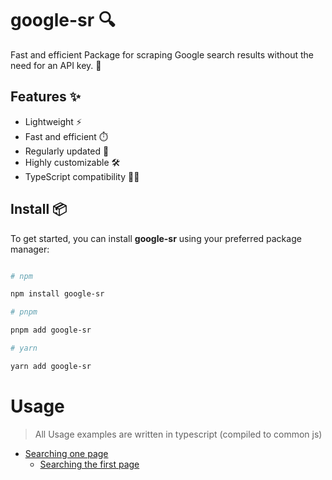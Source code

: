 # google-sr 🔍

Fast and efficient Package for scraping Google search results without the need for an API key. 🚀

## Features ✨

* Lightweight ⚡️
* Fast and efficient ⏱️
* Regularly updated 🔄
* Highly customizable 🛠️
* TypeScript compatibility 🧑‍💻

## Install 📦

To get started, you can install **google-sr** using your preferred package manager:

```bash

# npm

npm install google-sr

# pnpm 

pnpm add google-sr

# yarn

yarn add google-sr

```
# Usage


> All Usage examples are written in typescript (compiled to common js)

* [Searching one page](/onepage)
    * [Searching the first page](/onepage#searching-the-first-page)